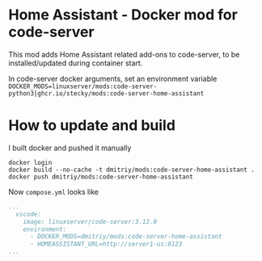 # Home Assistant - Docker mod for code-server

This mod adds Home Assistant related add-ons to code-server, to be installed/updated during container start.

In code-server docker arguments, set an environment variable `DOCKER_MODS=linuxserver/mods:code-server-python3|ghcr.io/stecky/mods:code-server-home-assistant`

# How to update and build
I built docker and pushed it manually
```
docker login
docker build --no-cache -t dmitriy/mods:code-server-home-assistant .
docker push dmitriy/mods:code-server-home-assistant
```
Now `compose.yml` looks like
```yaml
...
  vscode:
    image: linuxserver/code-server:3.12.0
    environment:
      - DOCKER_MODS=dmitriy/mods:code-server-home-assistant
      - HOMEASSISTANT_URL=http://server1-us:8123
...
```
